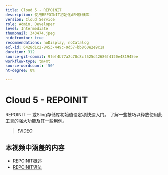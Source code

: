 ```yaml
---
title: Cloud 5 - REPOINIT
description: 使用REPOINIT初始化AEM存储库
version: Cloud Service
role: Admin, Developer
level: Intermediate
thumbnail: 343474.jpeg
hidefromtoc: true
recommendations: noDisplay, noCatalog
exl-id: 6428d1c2-8453-449c-9d57-bb860e2e9c1a
duration: 312
source-git-commit: 9fef4b77a2c70c8cf525d42686f4120e481945ee
workflow-type: tm+mt
source-wordcount: '50'
ht-degree: 0%

---
```


# Cloud 5 - REPOINIT

REPOINIT — 或Sling存储库初始值设定项快速入门。 了解一些技巧以释放使用此工具的强大功能及其一些用例。

>[!VIDEO](https://video.tv.adobe.com/v/343474?quality=12&learn=on)

## 本视频中涵盖的内容

+ REPOINIT概述
+ [REPOINIT语法](https://sling.apache.org/documentation/bundles/repository-initialization.html#appendix-a-repoinit-syntax-parser-test-scenarios-1)
